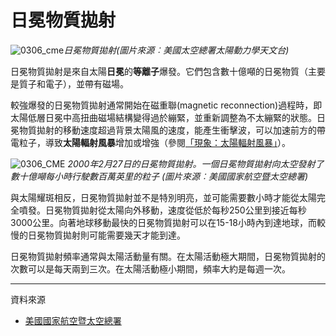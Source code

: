 # 日冕物質拋射

![0306_cme](./static/0306_cme.jpg)*日冕物質拋射(圖片來源︰美國太空總署太陽動力學天文台)*

日冕物質拋射是來自太陽**日冕**的**等離子**爆發。它們包含數十億噸的日冕物質（主要是質子和電子），並帶有磁場。

較強爆發的日冕物質拋射通常開始在磁重聯(magnetic reconnection)過程時，即太陽低層日冕中高扭曲磁場結構變得過於繃緊，並重新調整為不太繃緊的狀態。日冕物質拋射的移動速度超過背景太陽風的速度，能產生衝擊波，可以加速前方的帶電粒子，導致**太陽輻射風暴**增加或增強（參閱<a href="#/zh_hk/section/phenomena/solar-radiation-storm">「現象：太陽輻射風暴」</a>）。

![0306_CME](./static/0306_CME.gif)
*2000年2月27日的日冕物質拋射。一個日冕物質拋射向太空發射了數十億噸每小時行駛數百萬英里的粒子 (圖片來源︰美國國家航空暨太空總署)*

與太陽耀斑相反，日冕物質拋射並不是特別明亮，並可能需要數小時才能從太陽完全噴發。日冕物質拋射從太陽向外移動，速度從低於每秒250公里到接近每秒3000公里。向著地球移動最快的日冕物質拋射可以在15-18小時內到達地球，而較慢的日冕物質拋射則可能需要幾天才能到達。

日冕物質拋射頻率通常與太陽活動量有關。在太陽活動極大期間，日冕物質拋射的次數可以是每天兩到三次。在太陽活動極小期間，頻率大約是每週一次。

---

資料來源

- [美國國家航空暨太空總署](https://solarscience.msfc.nasa.gov/CMEs.shtml)
